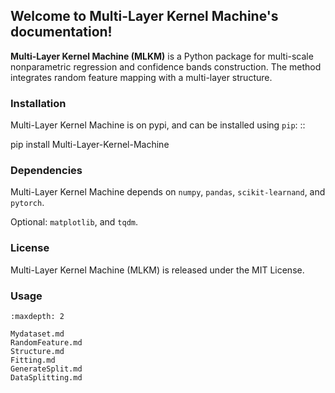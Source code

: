 ## Welcome to Multi-Layer Kernel Machine's documentation!

**Multi-Layer Kernel Machine (MLKM)**  is a Python package for multi-scale nonparametric regression 
and confidence bands construction. The method integrates random feature mapping with a multi-layer structure.

### Installation

Multi-Layer Kernel Machine is on pypi, and can be installed using ``pip``: ::

  pip install Multi-Layer-Kernel-Machine


### Dependencies

Multi-Layer Kernel Machine depends on ``numpy``, ``pandas``, ``scikit-learnand``, and ``pytorch``.

Optional: ``matplotlib``, and ``tqdm``.


### License


Multi-Layer Kernel Machine (MLKM) is released under the MIT License.


### Usage


```{toctree}
:maxdepth: 2

Mydataset.md 
RandomFeature.md
Structure.md
Fitting.md
GenerateSplit.md
DataSplitting.md

```